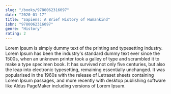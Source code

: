 ```yaml
---
slug: "/books/9780062316097"
date: "2020-01-17"
title: "Sapiens: A Brief History of Humankind"
isbn: "9780062316097"
genre: "History"
rating: 2
---
```


Lorem Ipsum is simply dummy text of the printing and typesetting industry. Lorem Ipsum has been the industry's standard dummy text ever since the 1500s, when an unknown printer took a galley of type and scrambled it to make a type specimen book. It has survived not only five centuries, but also the leap into electronic typesetting, remaining essentially unchanged. It was popularised in the 1960s with the release of Letraset sheets containing Lorem Ipsum passages, and more recently with desktop publishing software like Aldus PageMaker including versions of Lorem Ipsum.